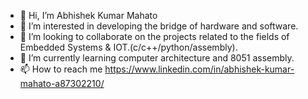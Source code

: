 - 👋 Hi, I’m Abhishek Kumar Mahato
- 👀 I’m interested in developing the bridge of hardware and software.
- 💞️ I’m looking to collaborate on the projects related to the fields of Embedded Systems & IOT.(c/c++/python/assembly).
- 🌱 I’m currently learning computer architecture and 8051 assembly.
- 📫 How to reach me https://www.linkedin.com/in/abhishek-kumar-mahato-a87302210/

<!---
Abhishekgitbuh/Abhishekgitbuh is a ✨ special ✨ repository because its `README.md` (this file) appears on your GitHub profile.
You can click the Preview link to take a look at your changes.
--->
